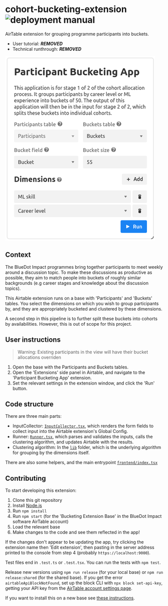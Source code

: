 # cohort-bucketing-extension ![deployment manual](https://img.shields.io/badge/deployment-manual-critical)

AirTable extension for grouping programme participants into buckets.

- User tutorial: ***REMOVED***
- Technical runthrough: ***REMOVED***

![Screenshot of the Airtable extension](./screenshot.png)

## Context

The BlueDot Impact programmes bring together participants to meet weekly around a discussion topic. To make these discussions as productive as possible, they aim to match people into buckets of roughly similar backgrounds (e.g career stages and knowledge about the discussion topics).

This Airtable extension runs on a base with 'Participants' and 'Buckets' tables. You select the dimensions on which you wish to group participants by, and they are appropriately bucketed and clustered by these dimensions.

A second step in this pipeline is to further split these buckets into cohorts by availabilities. However, this is out of scope for this project.

## User instructions

> Warning: Existing participants in the view will have their bucket allocations overriden

1. Open the base with the Participants and Buckets tables.
2. Open the 'Extensions' side panel in Airtable, and navigate to the 'Participant Bucketing App' extension.
3. Set the relevant settings in the extension window, and click the 'Run' button.

## Code structure

There are three main parts:

- InputCollector: [`InputCollector.tsx`](./frontend/InputCollector.tsx), which renders the form fields to collect input into the Airtable extension's Global Config.
- Runner: [`Runner.tsx`](./frontend/Runner.tsx), which parses and validates the inputs, calls the clustering algorithm, and updates Airtable with the results.
- Clustering algorithm: In the [`lib`](./lib) folder, which is the underlying algorithm for grouping by the dimensions itself.

There are also some helpers, and the main entrypoint [`frontend/index.tsx`](./frontend/index.tsx)

## Contributing

To start developing this extension:

1. Clone this git repository
2. Install [Node.js](https://nodejs.org/)
3. Run `npm install`
4. Run `npm start` (for the 'Bucketing Extension Base' in the BlueDot Impact software AirTable account)
5. Load the relevant base
6. Make changes to the code and see them reflected in the app!

If the changes don't appear to be updating the app, try clicking the extension name then 'Edit extension', then pasting in the server address printed to the console from step 4 (probably `https://localhost:9000`).

Test files end in `.test.ts` or `.test.tsx`. You can run the tests with `npm test`.

Release new versions using `npm run release` (for your local base) or `npm run release:shared` (for the shared base). If you get the error `airtableApiBlockNotFound`, set up the block CLI with `npx block set-api-key`, getting your API key from the [AirTable account settings page](https://airtable.com/account).

If you want to install this on a new base see [these instructions](https://www.airtable.com/developers/apps/guides/run-in-multiple-bases).
